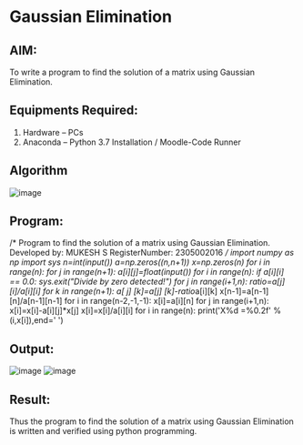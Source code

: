 # Gaussian Elimination

## AIM:
To write a program to find the solution of a matrix using Gaussian Elimination.

## Equipments Required:
1. Hardware – PCs
2. Anaconda – Python 3.7 Installation / Moodle-Code Runner

## Algorithm
![image](https://github.com/mukeshdj/Gaussian/assets/155506353/7cfbc104-66b4-42f9-a8ac-5571bd764678)

## Program:
/*
Program to find the solution of a matrix using Gaussian Elimination.
Developed by: MUKESH S
RegisterNumber: 2305002016
*/
import numpy as np
import sys
n=int(input())
a=np.zeros((n,n+1))
x=np.zeros(n)
for i in range(n):
for j in range(n+1):
a[i][j]=float(input())
for i in range(n):
if a[i][i] == 0.0:
sys.exit("Divide by zero detected!")
for j in range(i+1,n):
ratio=a[j][i]/a[i][i]
for k in range(n+1):
a[ j] [k]=a[j] [k]-ratio*a[i][k]
x[n-1]=a[n-1][n]/a[n-1][n-1]
for i in range(n-2,-1,-1):
x[i]=a[i][n]
for j in range(i+1,n):
x[i]=x[i]-a[i][j]*x[j]
x[i]=x[i]/a[i][i]
for i in range(n):
print('X%d =%0.2f' %(i,x[i]),end=' ')

## Output:
![image](https://github.com/mukeshdj/Gaussian/assets/155506353/3d61226f-a7d0-4dbe-8e43-9c568a108cb6)
![image](https://github.com/mukeshdj/Gaussian/assets/155506353/3cfa322b-5c16-4b7d-b590-1ab95f6a6701)




## Result:
Thus the program to find the solution of a matrix using Gaussian Elimination is written and verified using python programming.


